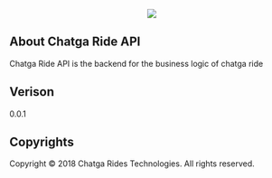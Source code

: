 <p align="center"><img src="http://localhost/chatga_ride_admin/public/image/logo.png?592956281"></p>

## About Chatga Ride API
Chatga Ride API is the backend for the business logic of chatga ride

## Verison
0.0.1

## Copyrights
Copyright © 2018 Chatga Rides Technologies. All rights reserved.

